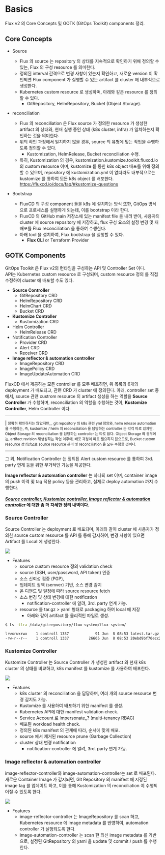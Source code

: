 # Basics

Flux v2 의 Core Concepts 및 GOTK (GitOps Toolkit) components 정리.

## Core Concepts

- Source
  - Flux 의 source 는 repository 의 상태를 지속적으로 확인하기 위해 정의할 수 있는, Flux 의 구성 resource 를 의미한다.
  - 정의된 interval 간격으로 변경 사항이 있는지 확인하고, 새로운 version 이 확인되면 Flux component 가 실행할 수 있는 artifact 를 cluster 에 내부적으로 생성한다.
  - Kubernetes custom resource 로 생성하며, 아래와 같은 resource 를 정의할 수 있다.
    - GitRepository, HelmRepository, Bucket (Object Storage).

- reconciliation
  - Flux 의 reconciliation 은 Flux source 가 정의한 resource 가 생성한 artifact 의 상태와, 현재 실행 중인 상태 (k8s cluster, infra) 가 일치하는지 확인하는 것을 의미한다.
  - 위의 확인 과정에서 일치하지 않을 경우, source 의 유형에 맞는 작업을 수행하도록 정의할 수 있다.
    - Kustomization, HelmRelease, Bucket reconciliation 수행.
  - 특히, Kustomization 의 경우, kustomization.kustomize.toolkit.fluxcd.io 의 custom resource 이며, kustomize 릍 통한 k8s object 배포를 위해 정의할 수 있으며, repository 에 kustomization.yml 이 없더라도 내부적으로는 kustomize 를 통하여 모든 k8s object 를 배포한다.
  <https://fluxcd.io/docs/faq/#kustomize-questions>

- Bootstrap
  - FluxCD 의 구성 component 들을 k8s 에 설치하는 방식 또한, GitOps 방식으로 프로세스를 실행하게 되는데, 이를 bootstrap 이라 한다.
  - FluxCD 의 GitHub main 저장소에 있는 manifest file 을 내려 받아, 사용자의 cluster 에 source repository 에 저장하고, flux 구성 요소의 설정 변경 및 재배포를 Flux reconciliation 을 통하여 수행한다.
  - 아래 tool 을 설치하여, Flux bootstrap 을 실행할 수 있다.
    - <b>Flux CLI</b> or Terraform Provider

## GOTK Components

GitOps Toolkit 은 Flux v2의 런타임을 구성하는 API 및 Controller Set 이다.  
API는 Kubernetes custom resource 로 구성되며, custom resource 정의 를 직접 수정하여 cluster 에 배포할 수도 있다.

- <b>Source Controller</b>
  - GitRepository CRD
  - HelmRepository CRD
  - HelmChart CRD
  - Bucket CRD
- <b>Kustomize Controller</b>
  - Kustomization CRD
- Helm Controller
  - HelmRelease CRD
- Notification Controller
  - Provider CRD
  - Alert CRD
  - Receiver CRD
- <b>Image reflector & automation controller</b>
  - ImageRepository CRD
  - ImagePolicy CRD
  - ImageUpdateAutomation CRD

FluxCD 에서 제공하는 모든 controller 를 모두 배포하면, 위 목록의 6개의 deployment 가 배포되고, 관련 CRD 가 cluster 에 정의된다.
아래, controller set 중에서, source 관련 custrom resource 의 artifact 생성을 하는 역할을 <b>Source Controller</b> 가 수행하며, reconciliation 의 역할을 수행하는 것이, <b>Kustomize Controller</b>, Helm Controller 이다.

***
| <small>정확히 확인하지는 않았지만,,, git repository 의 k8s 관련 yml 정의와, helm release automation 을 수행하는, 즉, kustomize / helm 의 reconciliation 을 담당하는 controller 는 각각 따로 있지만, Object Storage 의 reconciliation 을 담당하는 controller 는 따로 없다.</small>
  <small>Object Storage 의 경우에는, artifact revision 재생성하는 작업 이후에, 배포 과정이 따로 필요하지 않으므로, Bucket custom resource 정의만으로 source resource 관리 및 reconciliation 을 모두 수행할 것이다.</small>
***

그 외, Notification Controller 는 정의된 Alert custom resource 를 통하여 3rd. party 연계 등을 위한 부가적인 기능을 제공한다.

<b>Image reflector & automation controller</b> 는 하나의 set 이며, container image 의 push 이력 및 tag 적용 policy 등을 관리하고, 실제로 deploy automation 까지 수행한다.

#### <u>*Source controller, Kustomize controller, Image reflector & automation controller*</u> 에 대한 좀 더 자세한 정리 내역이다.

### Source Controller

Source Controller 는 deployment 로 배포되며, 아래와 같이 cluster 에 사용자가 정의한 source custom resource 를 API 를 통해 감지하여, 변경 사항이 있으면 Artifact 를 Local 에 생성한다.

<img src="https://fluxcd.io/img/source-controller.png" />

- Features
  - source custom resource 정의 validation check
  - source (SSH, user/password, API token) 인증
  - 소스 신뢰성 검증 (PGP), 
  - 업데이트 정책 (semver) 기반, 소스 변경 감지
  - 온 디맨드 및 일정에 따라 source resource fetch
  - 소스 변경 및 상태 변경에 대한 notification
    - notification-controller 에 알려, 3rd. party 연계 가능.
  - resource 를 tar.gz > yaml 형태로 packaging 하여 local 에 저장
    - 아래와 같이 artifact 를 물리적인 파일로 생성.

```sh
$ ls -tlra /data/gitrepository/flux-system/flux-system/

lrwxrwxrwx    1 controll 1337            91 Jun  8 08:53 latest.tar.gz -> /data/gitrepository/flux-system/flux-system/20ebd9bf70ecc2a061cf2ed0cdff9fd7bc3ab28b.tar.gz
-rw-r--r--    1 controll 1337         26665 Jun  8 08:53 20ebd9bf70ecc2a061cf2ed0cdff9fd7bc3ab28b.tar.gz
```


### Kustomize Controller

Kustomize Controller 는 Source Controller 가 생성한 artifact 와 현재 k8s cluster 의 상태를 비교하고, k8s manifest 를 kustomize 를 사용하여 배포한다.

<img src="https://fluxcd.io/img/kustomize-controller.png" />

- Features
  - k8s cluster 의 reconciliation 을 담당하며, 여러 개의 source resource 변경 감지도 가능.
  - Kustomize 를 사용하여 배포하기 위한 manifest 를 생성.
  - Kubernetes API에 대한 manifest validation check.
  - Service Account 로 Impersonate,,? (multi-tenancy RBAC)
  - 배포된 workload health check.
  - 정의된 k8s manifest 의 관계에 따라, 순서에 맞게 배포.
  - source 에서 제거된 resource prune (Garbage Collection)
  - cluster 상태 변경 notification
    - notification-controller 에 알려, 3rd. party 연계 가능.


### Image reflector & automation controller

image-reflector-controller와 image-automation-controller는 set 로 배포된다.  
새로운 Container Image 가 감지되면, Git Repository 의 manifest 에 지정된 image tag 를 업데이트 하고, 이를 통해 Kustomization 의 reconciliation 이 수행되어질 수 있도록 한다.

<img src="https://fluxcd.io/img/image-update-automation.png" />

- Features
  - image-reflector-controller 는 ImageRepository 를 scan 하고, Kubernetes resource 에 image metadata 를 반영하여, automation controller 가 실행되도록 한다.
  - image-automation-controller 는 scan 한 최신 image metadata 를 기반으로, 설정된 GitRepository 의 yaml 을 update 및 commit / push 를 수행한다.

